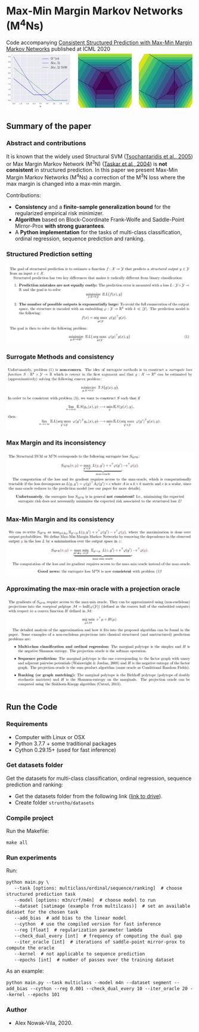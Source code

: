 # Max-Min Margin Markov Networks (M<sup>4</sup>Ns)
Code accompanying [Consistent Structured Prediction with Max-Min Margin Markov Networks](https://arxiv.org/pdf/2007.01012.pdf) published at ICML 2020
![figloss](images/losses.jpg)

## Summary of the paper

### Abstract and contributions

It is known that the widely used Structural SVM ([Tsochantaridis et al., 2005](http://www.jmlr.org/papers/volume6/tsochantaridis05a/tsochantaridis05a.pdf)) or Max Margin Markov Network (M<sup>3</sup>N) ([Taskar et al., 2004](https://papers.nips.cc/paper/2397-max-margin-markov-networks.pdf)) is **not consistent** in structured prediction. In this paper we present Max-Min Margin Markov Networks (M<sup>4</sup>Ns) a correction of the M<sup>3</sup>N loss where the max margin is changed into a max-min margin.

Contributions:
 - **Consistency** and a **finite-sample generalization bound** for the regularized empirical risk minimizer.
 - **Algorithm** based on Block-Coordinate Frank-Wolfe and Saddle-Point Mirror-Prox **with strong guarantees**.
 - A **Python implementation** for the tasks of multi-class classification, ordinal regression, sequence prediction and ranking.

### Structured Prediction setting

![figloss](images/text1.jpg)

### Surrogate Methods and consistency

![figloss](images/text2.jpg)

### Max Margin and its inconsistency

![figloss](images/text3.jpg)

### Max-Min Margin and its consistency

![figloss](images/text4.jpg)

### Approximating the max-min oracle with a projection oracle

![figloss](images/text5.jpg)

## Run the Code

### Requirements

- Computer with Linux or OSX
- Python 3.7.7 + some traditional packages
- Cython 0.29.15+ (used for fast inference)

### Get datasets folder 

Get the datasets for multi-class classification, ordinal regression, sequence prediction and ranking:
- Get the datasets folder from the following link ([link to drive](https://drive.google.com/file/d/1auzKzZh-vAaN9JmspEyNnX5rum0HimfR/view?usp=sharing)). 
- Create folder ```struntho/datasets```

### Compile project
Run the Makefile:
```
make all
```

### Run experiments
Run: 
```
python main.py \
   --task [options: multiclass/ordinal/sequence/ranking]  # choose structured prediction task
   --model [options: m3n/crf/m4n]  # choose model to run
   --dataset [satimage (example from multilcass)]  # set an available dataset for the chosen task 
   --add_bias  # add bias to the linear model
   --cython  # use the compiled version for fast inference
   --reg [float]  # regularization parameter lambda
   --check_dual_every [int]  # frequency of computing the dual gap
   --iter_oracle [int]  # iterations of saddle-point mirror-prox to compute the oracle
   --kernel  # not applicable to sequence prediction
   --epochs [int]  # number of passes over the training dataset
```
As an example:
```
python main.py --task multiclass --model m4n --dataset segment --add_bias --cython --reg 0.001 --check_dual_every 10 --iter_oracle 20 --kernel --epochs 101
```

### Author
- Alex Nowak-Vila, 2020.
